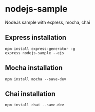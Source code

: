 # nodejs-sample

NodeJs sample with express, mocha, chai

## Express installation

```
npm install express-generator -g
express nodejs-sample --ejs
```

## Mocha installation

```
npm install mocha --save-dev
```

## Chai installation

```
npm install chai --save-dev
```